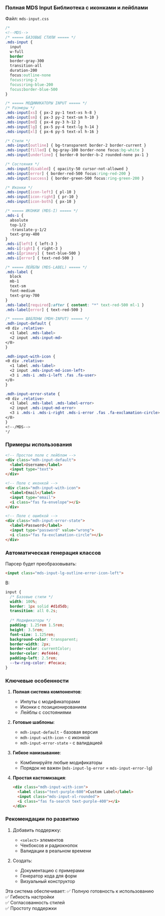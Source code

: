 ### **Полная MDS Input Библиотека с иконками и лейблами**

Файл: `mds-input.css`

```css
/*
<!--MDS-->
/* ===== БАЗОВЫЕ СТИЛИ ===== */
.mds-input { 
  input 
  w-full 
  border 
  border-gray-300 
  transition-all 
  duration-200 
  focus:outline-none 
  focus:ring-2 
  focus:ring-blue-200 
  focus:border-blue-500
}

/* ===== МОДИФИКАТОРЫ INPUT ===== */
/* Размеры */
.mds-input[xs] { px-2 py-1 text-xs h-8 }
.mds-input[sm] { px-3 py-2 text-sm h-10 }
.mds-input[md] { px-4 py-3 h-12 }
.mds-input[lg] { px-5 py-4 text-lg h-14 }
.mds-input[xl] { px-6 py-5 text-xl h-16 }

/* Стили */
.mds-input[outline] { bg-transparent border-2 border-current }
.mds-input[filled] { bg-gray-100 border-none focus:bg-white }
.mds-input[underline] { border-0 border-b-2 rounded-none px-1 }

/* Состояния */
.mds-input[disabled] { opacity-50 cursor-not-allowed }
.mds-input[error] { border-red-500 focus:ring-red-200 }
.mds-input[success] { border-green-500 focus:ring-green-200 }

/* Иконки */
.mds-input[icon-left] { pl-10 }
.mds-input[icon-right] { pr-10 }
.mds-input[icon-both] { px-10 }

/* ===== ИКОНКИ (MDS-I) ===== */
.mds-i {
  absolute 
  top-1/2 
  -translate-y-1/2 
  text-gray-400
}
.mds-i[left] { left-3 }
.mds-i[right] { right-3 }
.mds-i[primary] { text-blue-500 }
.mds-i[error] { text-red-500 }

/* ===== ЛЕЙБЛЫ (MDS-LABEL) ===== */
.mds-label {
  block 
  mb-1 
  text-sm 
  font-medium 
  text-gray-700
}
.mds-label[required]:after { content: "*" text-red-500 ml-1 }
.mds-label[error] { text-red-500 }

/* ===== ШАБЛОНЫ (MDH-INPUT) ===== */
.mdh-input-default {
<0 div .relative>
  <1 label .mds-label>
  <2 input .mds-input-md>
</0>
}

.mdh-input-with-icon {
<0 div .relative>
  <1 label .mds-label>
  <2 input .mds-input-md-icon-left>
  <3 i .mds-i .mds-i-left .fas .fa-user>
</0>
}

.mdh-input-error-state {
<0 div .relative>
  <1 label .mds-label .mds-label-error>
  <2 input .mds-input-md-error>
  <3 i .mds-i .mds-i-right .mds-i-error .fas .fa-exclamation-circle>
</0>
}
<!--/MDS-->
*/
```

### **Примеры использования**

```html
<!-- Простое поле с лейблом -->
<div class="mdh-input-default">
  <label>Username</label>
  <input type="text">
</div>

<!-- Поле с иконкой -->
<div class="mdh-input-with-icon">
  <label>Email</label>
  <input type="email">
  <i class="fas fa-envelope"></i>
</div>

<!-- Поле с ошибкой -->
<div class="mdh-input-error-state">
  <label>Password</label>
  <input type="password" value="wrong">
  <i class="fas fa-exclamation-circle"></i>
</div>
```

### **Автоматическая генерация классов**

Парсер будет преобразовывать:
```html
<input class="mds-input-lg-outline-error-icon-left">
```
В:
```css
input {
  /* Базовые стили */
  width: 100%;
  border: 1px solid #d1d5db;
  transition: all 0.2s;
  
  /* Модификаторы */
  padding: 1.25rem 1.5rem;
  height: 3.5rem;
  font-size: 1.125rem;
  background-color: transparent;
  border-width: 2px;
  border-color: currentColor;
  border-color: #ef4444;
  padding-left: 2.5rem;
  --tw-ring-color: #fecaca;
}
```

### **Ключевые особенности**

1. **Полная система компонентов**:
   - Инпуты с модификаторами
   - Иконки с позиционированием
   - Лейблы с состояниями

2. **Готовые шаблоны**:
   - `mdh-input-default` - базовая версия
   - `mdh-input-with-icon` - с иконкой
   - `mdh-input-error-state` - с валидацией

3. **Гибкое нанизывание**:
   - Комбинируйте любые модификаторы
   - Порядок не важен (`mds-input-lg-error` = `mds-input-error-lg`)

4. **Простая кастомизация**:
   ```html
   <div class="mdh-input-with-icon">
     <label class="text-purple-600">Custom Label</label>
     <input class="mds-input-xl-rounded">
     <i class="fas fa-search text-purple-400"></i>
   </div>
   ```

### **Рекомендации по развитию**

1. Добавить поддержку:
   - `<select>` элементов
   - Чекбоксов и радиокнопок
   - Валидации в реальном времени

2. Создать:
   - Документацию с примерами
   - Генератор кода для форм
   - Визуальный конструктор

Эта система обеспечивает:
✅ Полную готовность к использованию  
✅ Гибкость настройки  
✅ Согласованность стилей  
✅ Простоту поддержки
